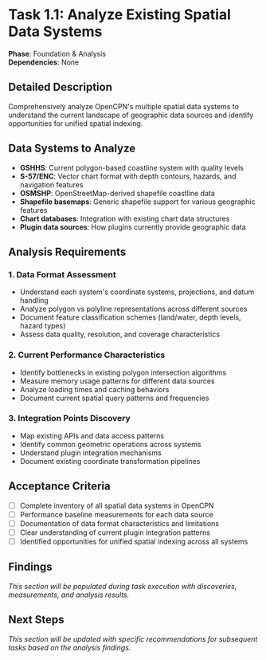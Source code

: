 # Task 1.1: Analyze Existing Spatial Data Systems

**Phase**: Foundation & Analysis  
**Dependencies**: None

## Detailed Description

Comprehensively analyze OpenCPN's multiple spatial data systems to understand the current landscape of geographic data sources and identify opportunities for unified spatial indexing.

## Data Systems to Analyze

- **GSHHS**: Current polygon-based coastline system with quality levels
- **S-57/ENC**: Vector chart format with depth contours, hazards, and navigation features
- **OSMSHP**: OpenStreetMap-derived shapefile coastline data
- **Shapefile basemaps**: Generic shapefile support for various geographic features
- **Chart databases**: Integration with existing chart data structures
- **Plugin data sources**: How plugins currently provide geographic data

## Analysis Requirements

### 1. Data Format Assessment
- Understand each system's coordinate systems, projections, and datum handling
- Analyze polygon vs polyline representations across different sources
- Document feature classification schemes (land/water, depth levels, hazard types)
- Assess data quality, resolution, and coverage characteristics

### 2. Current Performance Characteristics
- Identify bottlenecks in existing polygon intersection algorithms
- Measure memory usage patterns for different data sources
- Analyze loading times and caching behaviors
- Document current spatial query patterns and frequencies

### 3. Integration Points Discovery
- Map existing APIs and data access patterns
- Identify common geometric operations across systems
- Understand plugin integration mechanisms
- Document existing coordinate transformation pipelines

## Acceptance Criteria

- [ ] Complete inventory of all spatial data systems in OpenCPN
- [ ] Performance baseline measurements for each data source
- [ ] Documentation of data format characteristics and limitations
- [ ] Clear understanding of current plugin integration patterns
- [ ] Identified opportunities for unified spatial indexing across all systems

## Findings

_This section will be populated during task execution with discoveries, measurements, and analysis results._

## Next Steps

_This section will be updated with specific recommendations for subsequent tasks based on the analysis findings._
